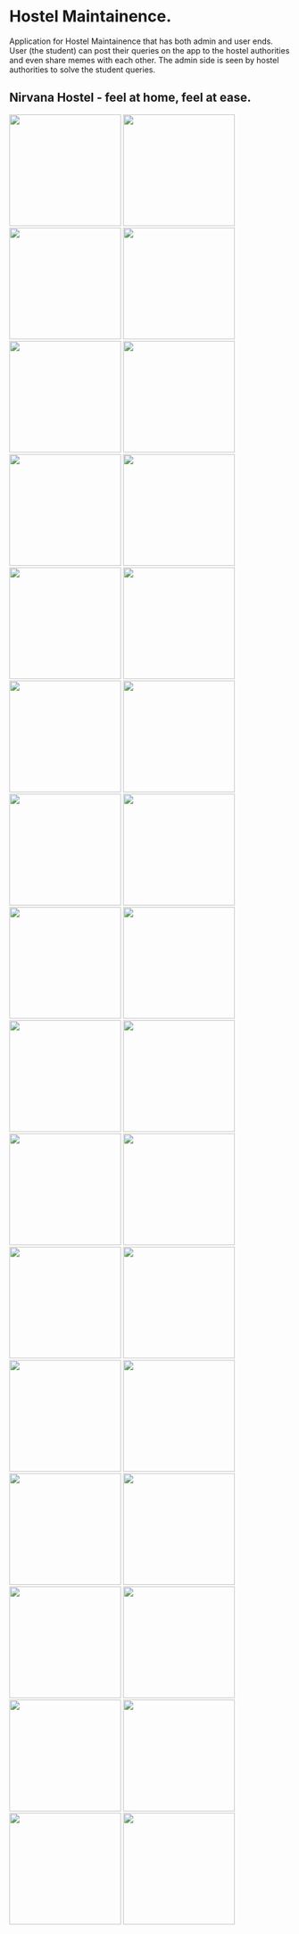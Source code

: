 # Hostel Maintainence.
Application for Hostel Maintainence that has both admin and user ends. User (the student) can post their queries on the app to the hostel authorities and even share memes with each other. The admin side is seen by hostel authorities to solve the student queries.
## Nirvana Hostel - feel at home, feel at ease.



<img src="https://user-images.githubusercontent.com/76335499/128033852-8eb46f7d-a18b-4733-a9d4-d4df352085fe.jpg" width="200" />        <img src="https://user-images.githubusercontent.com/76335499/128033868-bfc8f093-0fd7-49ec-a25d-c4c2187c8d90.jpg" width="200" />        <img src="https://user-images.githubusercontent.com/76335499/128033872-5b4bb978-3fd7-4f67-94b9-d239996c2a26.jpg" width="200" />        <img src="https://user-images.githubusercontent.com/76335499/128033876-e5315d39-6101-4ebc-ad08-dec5bf0c9a2d.jpg" width="200" />        <img src="https://user-images.githubusercontent.com/76335499/128033880-f2e298e1-1b36-4a4c-ab4a-eda0f5e59cac.jpg" width="200" />        <img src="https://user-images.githubusercontent.com/76335499/128033883-a90eba94-ebb6-4b91-b998-db344ad9d0fa.jpg" width="200" />        <img src="https://user-images.githubusercontent.com/76335499/128033887-0397aaed-23ac-4ffa-a17a-04a15f43faef.jpg" width="200" />               <img src="https://user-images.githubusercontent.com/76335499/128033912-4818592a-92b6-405d-b9ae-b04699692d9a.jpg" width="200" />        <img src="https://user-images.githubusercontent.com/76335499/128033916-09b63f11-2039-4015-b872-7c9d2f46215e.jpg" width="200" />        <img src="https://user-images.githubusercontent.com/76335499/128033920-2db4d54a-931d-44cc-ac5e-93ae72474fe1.jpg" width="200" />        <img src="https://user-images.githubusercontent.com/76335499/128033925-0d6229a0-6664-4bf1-95d7-d049c19ad002.jpg" width="200" />        <img src="https://user-images.githubusercontent.com/76335499/128033930-6d651306-2572-4342-9418-e20ec7d710bf.jpg" width="200" />        <img src="https://user-images.githubusercontent.com/76335499/128033935-b8377348-fbf9-4201-a16e-a41ce9e27c9f.jpg" width="200" />        <img src="https://user-images.githubusercontent.com/76335499/128033939-752580f6-6852-4dc9-af15-0c233ae55f2d.jpg" width="200" />        <img src="https://user-images.githubusercontent.com/76335499/128033952-d9d5a093-e343-41a6-a040-a941abcbbd9f.jpg" width="200" />        <img src="https://user-images.githubusercontent.com/76335499/128033956-70b95e80-24a7-4f2b-a972-cc95ba35b5e1.jpg" width="200" />        <img src="https://user-images.githubusercontent.com/76335499/128033960-6a550597-2fa3-4495-8750-0e7c64f713f7.jpg" width="200" />        <img src="https://user-images.githubusercontent.com/76335499/128033964-49ee8996-68cc-4e94-adc1-d31026960eb2.jpg" width="200" />        <img src="https://user-images.githubusercontent.com/76335499/128033967-cbffae90-1210-4ce9-9256-defb32677947.jpg" width="200" />        <img src="https://user-images.githubusercontent.com/76335499/128033996-284d1ce8-fc93-4fbb-aa96-3fcd4d65e235.jpg" width="200" />        <img src="https://user-images.githubusercontent.com/76335499/128033999-b6b714fd-3964-4a10-b3ee-b52b84ca6e5c.jpg" width="200" />              <img src="https://user-images.githubusercontent.com/76335499/128034022-17c526b1-9bf8-4a2e-8964-cd558142fb90.jpg" width="200" />        <img src="https://user-images.githubusercontent.com/76335499/128034025-77e397c7-1b70-44aa-b312-91a0f7326e74.jpg" width="200" />        <img src="https://user-images.githubusercontent.com/76335499/128034035-c37c7e21-31fb-43e1-a7fe-c1515231cea1.jpg" width="200" />        <img src="https://user-images.githubusercontent.com/76335499/128034048-58800ab1-6209-4716-80f3-b019eaf0bd0b.jpg" width="200" />        <img src="https://user-images.githubusercontent.com/76335499/128034054-ee641492-6b52-4e98-af19-b2d280bf6b22.jpg" width="200" />        <img src="https://user-images.githubusercontent.com/76335499/128034060-fcf1871b-d2ff-49f5-bf80-a16aec568676.jpg" width="200" />        <img src="https://user-images.githubusercontent.com/76335499/128034076-2008cfd9-b850-4694-8ccc-140586a2a3d1.jpg" width="200" />        <img src="https://user-images.githubusercontent.com/76335499/128034094-e4513848-0ebd-4e8b-b184-7f371e45b665.jpg" width="200" />        <img src="https://user-images.githubusercontent.com/76335499/128034102-ee26f64f-0f20-44a7-b31b-5d4a382ccd70.jpg" width="200" />        <img src="https://user-images.githubusercontent.com/76335499/128034117-cf40c8bf-74fc-4d4f-817b-8bd0706dfc6b.jpg" width="200" />        <img src="https://user-images.githubusercontent.com/76335499/128034129-9e36b1e2-4af6-4253-a21a-a0b01832b91e.jpg" width="200" />             
